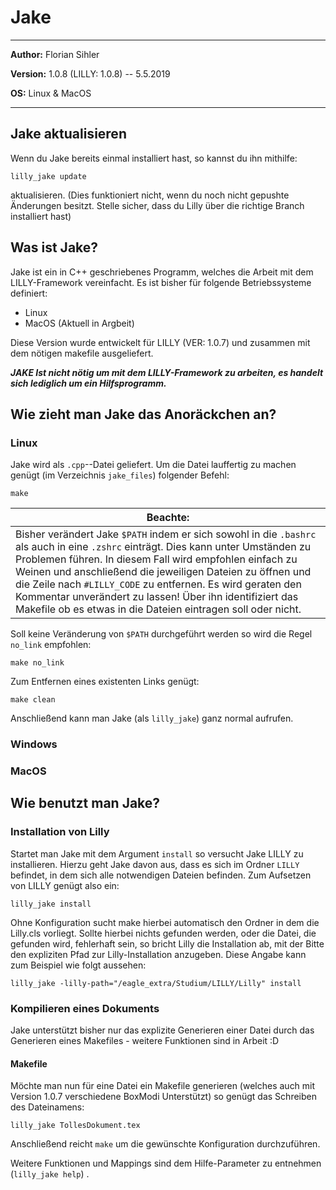 # Jake
-----
**Author:** Florian Sihler

**Version:** 1.0.8 (LILLY: 1.0.8) -- 5.5.2019

**OS:** Linux & MacOS

----
## Jake aktualisieren

Wenn du Jake bereits einmal installiert hast, so kannst du ihn mithilfe:

`lilly_jake update`

aktualisieren. (Dies funktioniert nicht, wenn du noch nicht gepushte Änderungen besitzt. Stelle sicher, dass du Lilly über die richtige Branch installiert hast)

## Was ist Jake?
Jake ist ein in C++ geschriebenes Programm, welches die Arbeit mit dem LILLY-Framework vereinfacht. Es ist bisher für folgende Betriebssysteme definiert: 
 - Linux
 - MacOS (Aktuell in Argbeit)

Diese Version wurde entwickelt für LILLY (VER: 1.0.7) und zusammen mit dem nötigen makefile ausgeliefert. 

***JAKE Ist nicht nötig um mit dem LILLY-Framework zu arbeiten, es handelt sich lediglich um ein Hilfsprogramm.***

## Wie zieht man Jake das Anoräckchen an?
### Linux
Jake wird als `.cpp`--Datei geliefert. Um die Datei lauffertig zu machen genügt (im Verzeichnis `jake_files`) folgender Befehl:

`make`

| Beachte: |
| --- |
| Bisher verändert Jake `$PATH` indem er sich sowohl in die `.bashrc` als auch in eine `.zshrc` einträgt. Dies kann unter Umständen zu Problemen führen. In diesem Fall wird empfohlen einfach zu Weinen und anschließend die jeweiligen Dateien zu öffnen und die Zeile nach `#LILLY_CODE` zu entfernen. Es wird geraten den Kommentar unverändert zu lassen! Über ihn identifiziert das Makefile ob es etwas in die Dateien eintragen soll oder nicht.|

Soll keine Veränderung von `$PATH` durchgeführt werden so wird die Regel `no_link` empfohlen:

`make no_link`

Zum Entfernen eines existenten Links genügt:

`make clean`

Anschließend kann man Jake (als `lilly_jake`) ganz normal aufrufen.

### Windows
### MacOS

## Wie benutzt man Jake?

### Installation von Lilly

Startet man Jake mit dem Argument `install` so versucht Jake LILLY zu installieren. Hierzu geht Jake davon aus, dass es sich im Ordner `LILLY` befindet, in dem sich alle notwendigen Dateien befinden. Zum Aufsetzen von LILLY genügt also ein:

`lilly_jake install`

Ohne Konfiguration sucht make hierbei automatisch den Ordner in dem die Lilly.cls vorliegt. Sollte hierbei nichts gefunden werden, oder die Datei, die gefunden wird, fehlerhaft sein, so bricht Lilly die Installation ab, mit der Bitte den expliziten Pfad zur Lilly-Installation anzugeben. Diese Angabe kann zum Beispiel wie folgt aussehen:

`lilly_jake -lilly-path="/eagle_extra/Studium/LILLY/Lilly" install`


### Kompilieren eines Dokuments

Jake unterstützt bisher nur das explizite Generieren einer Datei durch das Generieren eines Makefiles - weitere Funktionen sind in Arbeit :D

#### Makefile

Möchte man nun für eine Datei ein Makefile generieren (welches auch mit Version 1.0.7 verschiedene BoxModi Unterstützt) so genügt das Schreiben des Dateinamens:

`lilly_jake TollesDokument.tex`

Anschließend reicht `make` um die gewünschte Konfiguration durchzuführen.

Weitere Funktionen und Mappings sind dem Hilfe-Parameter zu entnehmen (`lilly_jake help`) .
